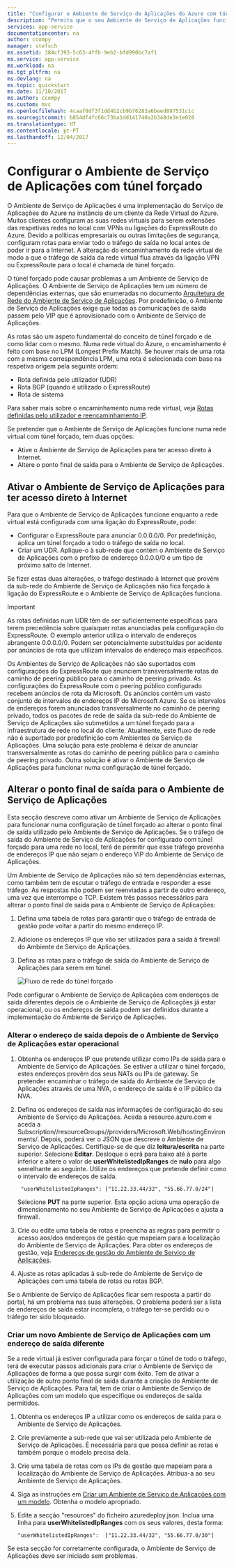 ```yaml
---
title: "Configurar o Ambiente de Serviço de Aplicações do Azure com túnel forçado"
description: "Permita que o seu Ambiente de Serviço de Aplicações funcione quando o tráfego de saída está configurado com túnel forçado"
services: app-service
documentationcenter: na
author: ccompy
manager: stefsch
ms.assetid: 384cf393-5c63-4ffb-9eb2-bfd990bc7af1
ms.service: app-service
ms.workload: na
ms.tgt_pltfrm: na
ms.devlang: na
ms.topic: quickstart
ms.date: 11/10/2017
ms.author: ccompy
ms.custom: mvc
ms.openlocfilehash: 4caaf0df3f1dd4b2cb9b76283a6beed897531c1c
ms.sourcegitcommit: b854df4fc66c73ba1dd141740a2b348de3e1e028
ms.translationtype: HT
ms.contentlocale: pt-PT
ms.lasthandoff: 12/04/2017
---
```

# <a name="configure-your-app-service-environment-with-forced-tunneling"></a>Configurar o Ambiente de Serviço de Aplicações com túnel forçado

O Ambiente de Serviço de Aplicações é uma implementação do Serviço de Aplicações do Azure na instância de um cliente da Rede Virtual do Azure. Muitos clientes configuram as suas redes virtuais para serem extensões das respetivas redes no local com VPNs ou ligações do ExpressRoute do Azure. Devido a políticas empresariais ou outras limitações de segurança, configuram rotas para enviar todo o tráfego de saída no local antes de poder ir para a Internet. A alteração do encaminhamento da rede virtual de modo a que o tráfego de saída da rede virtual flua através da ligação VPN ou ExpressRoute para o local é chamada de túnel forçado. 

O túnel forçado pode causar problemas a um Ambiente de Serviço de Aplicações. O Ambiente de Serviço de Aplicações tem um número de dependências externas, que são enumeradas no documento [Arquitetura de Rede do Ambiente de Serviço de Aplicações][network]. Por predefinição, o Ambiente de Serviço de Aplicações exige que todas as comunicações de saída passem pelo VIP que é aprovisionado com o Ambiente de Serviço de Aplicações.

As rotas são um aspeto fundamental do conceito de túnel forçado e de como lidar com o mesmo. Numa rede virtual do Azure, o encaminhamento é feito com base no LPM (Longest Prefix Match). Se houver mais de uma rota com a mesma correspondência LPM, uma rota é selecionada com base na respetiva origem pela seguinte ordem:

* Rota definida pelo utilizador (UDR)
* Rota BGP (quando é utilizado o ExpressRoute)
* Rota de sistema

Para saber mais sobre o encaminhamento numa rede virtual, veja [Rotas definidas pelo utilizador e reencaminhamento IP][routes]. 

Se pretender que o Ambiente de Serviço de Aplicações funcione numa rede virtual com túnel forçado, tem duas opções:

* Ative o Ambiente de Serviço de Aplicações para ter acesso direto à Internet.
* Altere o ponto final de saída para o Ambiente de Serviço de Aplicações.

## <a name="enable-your-app-service-environment-to-have-direct-internet-access"></a>Ativar o Ambiente de Serviço de Aplicações para ter acesso direto à Internet

Para que o Ambiente de Serviço de Aplicações funcione enquanto a rede virtual está configurada com uma ligação do ExpressRoute, pode:

* Configurar o ExpressRoute para anunciar 0.0.0.0/0. Por predefinição, aplica um túnel forçado a todo o tráfego de saída no local.
* Criar um UDR. Aplique-o à sub-rede que contém o Ambiente de Serviço de Aplicações com o prefixo de endereço 0.0.0.0/0 e um tipo de próximo salto de Internet.

Se fizer estas duas alterações, o tráfego destinado à Internet que provém da sub-rede do Ambiente de Serviço de Aplicações não fica forçado à ligação do ExpressRoute e o Ambiente de Serviço de Aplicações funciona.

> [!IMPORTANT]
> As rotas definidas num UDR têm de ser suficientemente específicas para terem precedência sobre quaisquer rotas anunciadas pela configuração do ExpressRoute. O exemplo anterior utiliza o intervalo de endereços abrangente 0.0.0.0/0. Podem ser potencialmente substituídas por acidente por anúncios de rota que utilizam intervalos de endereço mais específicos.
>
> Os Ambientes de Serviço de Aplicações não são suportados com configurações do ExpressRoute que anunciem transversalmente rotas do caminho de peering público para o caminho de peering privado. As configurações do ExpressRoute com o peering público configurado recebem anúncios de rota da Microsoft. Os anúncios contêm um vasto conjunto de intervalos de endereços IP do Microsoft Azure. Se os intervalos de endereços forem anunciados transversalmente no caminho de peering privado, todos os pacotes de rede de saída da sub-rede do Ambiente de Serviço de Aplicações são submetidos a um túnel forçado para a infraestrutura de rede no local do cliente. Atualmente, este fluxo de rede não é suportado por predefinição com Ambientes de Serviço de Aplicações. Uma solução para este problema é deixar de anunciar transversalmente as rotas do caminho de peering público para o caminho de peering privado. Outra solução é ativar o Ambiente de Serviço de Aplicações para funcionar numa configuração de túnel forçado.

## <a name="change-the-egress-endpoint-for-your-app-service-environment"></a>Alterar o ponto final de saída para o Ambiente de Serviço de Aplicações ##

Esta secção descreve como ativar um Ambiente de Serviço de Aplicações para funcionar numa configuração de túnel forçado ao alterar o ponto final de saída utilizado pelo Ambiente de Serviço de Aplicações. Se o tráfego de saída do Ambiente de Serviço de Aplicações for configurado com túnel forçado para uma rede no local, terá de permitir que esse tráfego provenha de endereços IP que não sejam o endereço VIP do Ambiente de Serviço de Aplicações.

Um Ambiente de Serviço de Aplicações não só tem dependências externas, como também tem de escutar o tráfego de entrada e responder a esse tráfego. As respostas não podem ser reenviadas a partir de outro endereço, uma vez que interrompe o TCP. Existem três passos necessários para alterar o ponto final de saída para o Ambiente de Serviço de Aplicações:

1. Defina uma tabela de rotas para garantir que o tráfego de entrada de gestão pode voltar a partir do mesmo endereço IP.

2. Adicione os endereços IP que vão ser utilizados para a saída à firewall do Ambiente de Serviço de Aplicações.

3. Defina as rotas para o tráfego de saída do Ambiente de Serviço de Aplicações para serem em túnel.

   ![Fluxo de rede do túnel forçado][1]

Pode configurar o Ambiente de Serviço de Aplicações com endereços de saída diferentes depois de o Ambiente de Serviço de Aplicações já estar operacional, ou os endereços de saída podem ser definidos durante a implementação do Ambiente de Serviço de Aplicações.

### <a name="change-the-egress-address-after-the-app-service-environment-is-operational"></a>Alterar o endereço de saída depois de o Ambiente de Serviço de Aplicações estar operacional ###
1. Obtenha os endereços IP que pretende utilizar como IPs de saída para o Ambiente de Serviço de Aplicações. Se estiver a utilizar o túnel forçado, estes endereços provêm dos seus NATs ou IPs de gateway. Se pretender encaminhar o tráfego de saída do Ambiente de Serviço de Aplicações através de uma NVA, o endereço de saída é o IP público da NVA.

2. Defina os endereços de saída nas informações de configuração do seu Ambiente de Serviço de Aplicações. Aceda a resource.azure.com e aceda a Subscription/<subscription id>/resourceGroups/<ase resource group>/providers/Microsoft.Web/hostingEnvironments/<ase name>. Depois, poderá ver o JSON que descreve o Ambiente de Serviço de Aplicações. Certifique-se de que diz **leitura/escrita** na parte superior. Selecione **Editar**. Desloque o ecrã para baixo até à parte inferior e altere o valor de **userWhitelistedIpRanges** de **nulo** para algo semelhante ao seguinte. Utilize os endereços que pretende definir como o intervalo de endereços de saída. 

        "userWhitelistedIpRanges": ["11.22.33.44/32", "55.66.77.0/24"] 

   Selecione **PUT** na parte superior. Esta opção aciona uma operação de dimensionamento no seu Ambiente de Serviço de Aplicações e ajusta a firewall.
 
3. Crie ou edite uma tabela de rotas e preencha as regras para permitir o acesso aos/dos endereços de gestão que mapeiam para a localização do Ambiente de Serviço de Aplicações. Para obter os endereços de gestão, veja [Endereços de gestão do Ambiente de Serviço de Aplicações][management].

4. Ajuste as rotas aplicadas à sub-rede do Ambiente de Serviço de Aplicações com uma tabela de rotas ou rotas BGP. 

Se o Ambiente de Serviço de Aplicações ficar sem resposta a partir do portal, há um problema nas suas alterações. O problema poderá ser a lista de endereços de saída estar incompleta, o tráfego ter-se perdido ou o tráfego ter sido bloqueado. 

### <a name="create-a-new-app-service-environment-with-a-different-egress-address"></a>Criar um novo Ambiente de Serviço de Aplicações com um endereço de saída diferente ###

Se a rede virtual já estiver configurada para forçar o túnel de todo o tráfego, terá de executar passos adicionais para criar o Ambiente de Serviço de Aplicações de forma a que possa surgir com êxito. Tem de ativar a utilização de outro ponto final de saída durante a criação do Ambiente de Serviço de Aplicações. Para tal, tem de criar o Ambiente de Serviço de Aplicações com um modelo que especifique os endereços de saída permitidos.

1. Obtenha os endereços IP a utilizar como os endereços de saída para o Ambiente de Serviço de Aplicações.

2. Crie previamente a sub-rede que vai ser utilizada pelo Ambiente de Serviço de Aplicações. É necessária para que possa definir as rotas e também porque o modelo precisa dela.

3. Crie uma tabela de rotas com os IPs de gestão que mapeiam para a localização do Ambiente de Serviço de Aplicações. Atribua-a ao seu Ambiente de Serviço de Aplicações.

4. Siga as instruções em [Criar um Ambiente de Serviço de Aplicações com um modelo][template]. Obtenha o modelo apropriado.

5. Edite a secção "resources" do ficheiro azuredeploy.json. Inclua uma linha para **userWhitelistedIpRanges** com os seus valores, desta forma:

       "userWhitelistedIpRanges":  ["11.22.33.44/32", "55.66.77.0/30"]

Se esta secção for corretamente configurada, o Ambiente de Serviço de Aplicações deve ser iniciado sem problemas. 


<!--IMAGES-->
[1]: ./media/forced-tunnel-support/forced-tunnel-flow.png

<!--Links-->
[management]: ./management-addresses.md
[network]: ./network-info.md
[routes]: ../../virtual-network/virtual-networks-udr-overview.md
[template]: ./create-from-template.md
